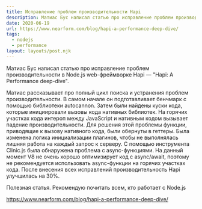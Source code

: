 ```yaml
---
title: Исправление проблем производительности Hapi
description: Матиас Бус написал статью про исправление проблем производительности в Node.js web-фреймворке Hapi
date: 2020-06-19
url: https://www.nearform.com/blog/hapi-a-performance-deep-dive/
tags:
  - nodejs
  - performance
layout: layouts/post.njk
---
```

Матиас Бус написал статью про исправление проблем производительности в Node.js web-фреймворке Hapi — "Hapi: A Performance deep-dive".

Матиас рассказывает про полный цикл поиска и устранения проблем производительности. В самом начале он подготавливает бенчмарк с помощью библиотеки autocannon. Затем были найдены куски кода, которые инициировали вызовы кода нативных библиотек. На горячих участках кода интероп между JavaScript и нативным кодом вызывает падение производительности. Для решения этой проблемы функции, приводящие к вызову нативного кода, были обернуты в геттеры. Была изменена логика инициализации плагинов, чтобы не выполнялась лишняя работа на каждый запрос к серверу. С помощью инструмента Clinic.js была обнаружена проблема с async-функциями. На данный момент V8 не очень хорошо оптимизирует код с async/await, поэтому не рекомендуется использовать async-функции на горячих участках кода. После внесения всех исправлений производительность Hapi улучшилась на 30%.

Полезная статья. Рекомендую почитать всем, кто работает с Node.js

https://www.nearform.com/blog/hapi-a-performance-deep-dive/
